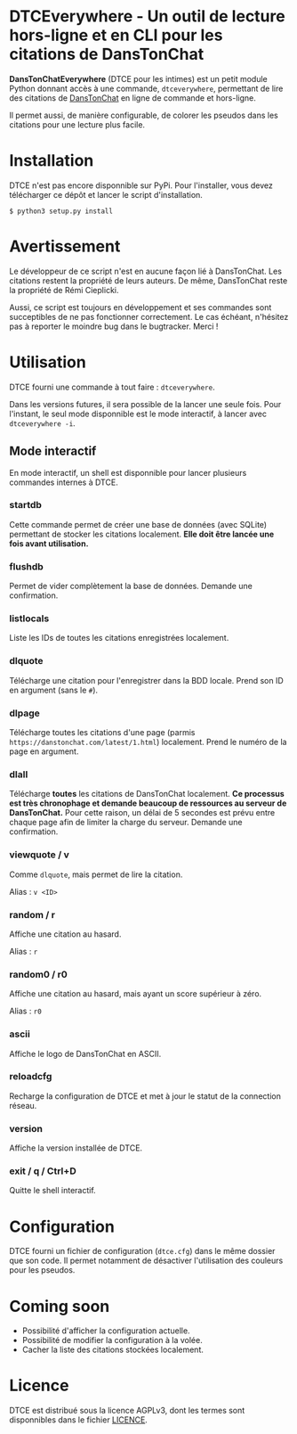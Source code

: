 DTCEverywhere - Un outil de lecture hors-ligne et en CLI pour les citations de DansTonChat
========================================================================================

**DansTonChatEverywhere** (DTCE pour les intimes) est un petit module Python donnant accès à une commande, `dtceverywhere`, permettant de lire des citations de [DansTonChat](https://danstonchat.com/) en ligne de commande et hors-ligne.

Il permet aussi, de manière configurable, de colorer les pseudos dans les citations pour une lecture plus facile.

# Installation

DTCE n'est pas encore disponnible sur PyPi. Pour l'installer, vous devez télécharger ce dépôt et lancer le script d'installation.

    $ python3 setup.py install

# Avertissement

Le développeur de ce script n'est en aucune façon lié à DansTonChat. Les citations restent la propriété de leurs auteurs. De même, DansTonChat reste la propriété de Rémi Cieplicki.

Aussi, ce script est toujours en développement et ses commandes sont succeptibles de ne pas fonctionner correctement. Le cas échéant, n'hésitez pas à reporter le moindre bug dans le bugtracker. Merci !

# Utilisation

DTCE fourni une commande à tout faire : `dtceverywhere`.

Dans les versions futures, il sera possible de la lancer une seule fois. Pour l'instant, le seul mode disponnible est le mode interactif, à lancer avec `dtceverywhere -i`.

## Mode interactif

En mode interactif, un shell est disponnible pour lancer plusieurs commandes internes à DTCE.

### startdb

Cette commande permet de créer une base de données (avec SQLite) permettant de stocker les citations localement. **Elle doit être lancée une fois avant utilisation.**

### flushdb

Permet de vider complètement la base de données. Demande une confirmation.

### listlocals

Liste les IDs de toutes les citations enregistrées localement.

### dlquote <ID>

Télécharge une citation pour l'enregistrer dans la BDD locale. Prend son ID en argument (sans le `#`).

### dlpage <page>

Télécharge toutes les citations d'une page (parmis `https://danstonchat.com/latest/1.html`) localement. Prend le numéro de la page en argument.

### dlall

Télécharge **toutes** les citations de DansTonChat localement. **Ce processus est très chronophage et demande beaucoup de ressources au serveur de DansTonChat.** Pour cette raison, un délai de 5 secondes est prévu entre chaque page afin de limiter la charge du serveur. Demande une confirmation.

### viewquote <ID> / v <ID>

Comme `dlquote`, mais permet de lire la citation.

Alias : `v <ID>`

### random / r

Affiche une citation au hasard.

Alias : `r`

### random0 / r0

Affiche une citation au hasard, mais ayant un score supérieur à zéro.

Alias : `r0`

### ascii

Affiche le logo de DansTonChat en ASCII.

### reloadcfg

Recharge la configuration de DTCE et met à jour le statut de la connection réseau.

### version

Affiche la version installée de DTCE.

### exit / q / Ctrl+D

Quitte le shell interactif.

# Configuration

DTCE fourni un fichier de configuration (`dtce.cfg`) dans le même dossier que son code. Il permet notamment de désactiver l'utilisation des couleurs pour les pseudos.

# Coming soon

- Possibilité d'afficher la configuration actuelle.
- Possibilité de modifier la configuration à la volée.
- Cacher la liste des citations stockées localement.

# Licence

DTCE est distribué sous la licence AGPLv3, dont les termes sont disponnibles dans le fichier [LICENCE](LICENCE).
